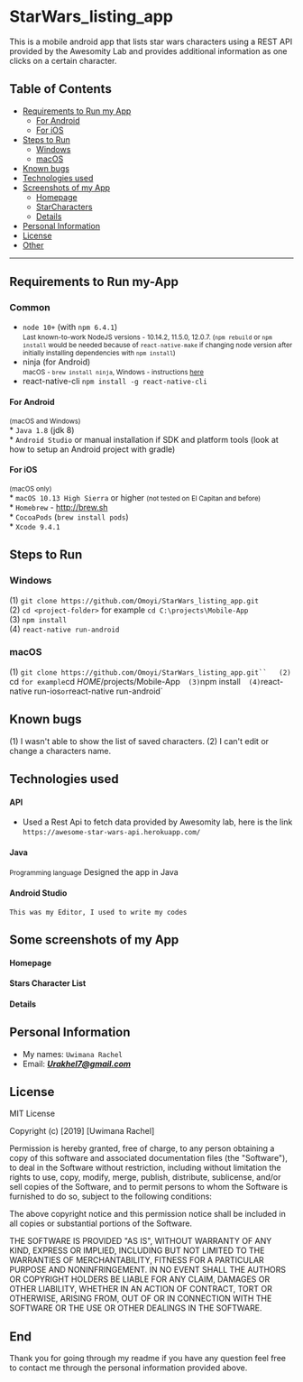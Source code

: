 # StarWars_listing_app

 This is a mobile android app that lists star wars characters using a REST API provided by the Awesomity Lab
 and provides additional information as one clicks on a certain character.



## Table of Contents
- [Requirements to Run my App](#requirements-to-run-my-app)
    - [For Android](#for-android)
    - [For iOS](#for-ios)
- [Steps to Run](#steps-to-run)
  - [Windows](#windows)
  - [macOS](#macos)
- [Known bugs](#known-bugs)
- [Technologies used](#technologies-used)
- [Screenshots of my App](#some-screenshots-of-my-App)
  - [Homepage](#homepage)
  - [StarCharacters](#Star-characters)
  - [Details](#Details)
- [Personal Information](#personal-information)
- [License](#license)
- [Other](#other)
___

## Requirements to Run my-App


### Common 
  * `node 10+` (with `npm 6.4.1`)  
  <small>Last known-to-work NodeJS versions - 10.14.2, 11.5.0, 12.0.7. (`npm rebuild` or `npm install` would be needed because of `react-native-make` if changing node version after initially installing dependencies with `npm install`)</small>
  * ninja (for Android)  
  <small>macOS - `brew install ninja`, Windows - instructions [here](https://github.com/rwols/CMakeBuilder/wiki/Ninja-for-Windows-Installation-Instructions)</small>
  * react-native-cli `npm install -g react-native-cli`
#### For Android
<small>(macOS and Windows)</small>  
    * `Java 1.8` (jdk 8)  
    * `Android Studio` or manual installation if SDK and platform tools (look at how to setup an Android project with gradle)
#### For iOS
<small>(macOS only)</small>  
    * `macOS 10.13 High Sierra` or higher <small>(not tested on El Capitan and before)</small>  
    * `Homebrew` - http://brew.sh  
    * `CocoaPods` (`brew install pods`)  
    * `Xcode 9.4.1`

## Steps to Run


### Windows
  (1) `git clone https://github.com/Omoyi/StarWars_listing_app.git`  
  (2) `cd <project-folder>` for example `cd C:\projects\Mobile-App`  
  (3) `npm install`  
  (4) `react-native run-android` 
### macOS
(1) `git clone https://github.com/Omoyi/StarWars_listing_app.git``  
(2) `cd <project-folder>` for example `cd $HOME$/projects/Mobile-App`  
(3) `npm install`  
(4) `react-native run-ios` or `react-native run-android`

## Known bugs

(1) I wasn't able to show the list of saved characters. 
(2) I can't edit or change a characters name. 

## Technologies used

  #### API
   * Used a Rest Api to fetch data provided by Awesomity lab, here is the link `https://awesome-star-wars-api.herokuapp.com/`
  #### Java
   <small>Programming language</small>
    Designed the app in Java
  #### Android Studio
    This was my Editor, I used to write my codes
## Some screenshots of my App

  #### Homepage
  
  #### Stars Character List
  
  #### Details

## Personal Information
  * My names: `Uwimana Rachel`
  * Email: ***Urakhel7@gmail.com***
## License
  
  MIT License

Copyright (c) [2019] [Uwimana Rachel]

Permission is hereby granted, free of charge, to any person obtaining a copy of this software and associated documentation files (the "Software"), to deal in the Software without restriction, including without limitation the rights to use, copy, modify, merge, publish, distribute, sublicense, and/or sell copies of the Software, and to permit persons to whom the Software is furnished to do so, subject to the following conditions:

The above copyright notice and this permission notice shall be included in all copies or substantial portions of the Software.

THE SOFTWARE IS PROVIDED "AS IS", WITHOUT WARRANTY OF ANY KIND, EXPRESS OR IMPLIED, INCLUDING BUT NOT LIMITED TO THE WARRANTIES OF MERCHANTABILITY, FITNESS FOR A PARTICULAR PURPOSE AND NONINFRINGEMENT. IN NO EVENT SHALL THE AUTHORS OR COPYRIGHT HOLDERS BE LIABLE FOR ANY CLAIM, DAMAGES OR OTHER LIABILITY, WHETHER IN AN ACTION OF CONTRACT, TORT OR OTHERWISE, ARISING FROM, OUT OF OR IN CONNECTION WITH THE SOFTWARE OR THE USE OR OTHER DEALINGS IN THE SOFTWARE.
  
## End

 Thank you for going through my readme if you have any question feel free to contact me through the personal information       provided above.
